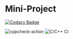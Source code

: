 # Mini-Project

[![Codacy Badge](https://api.codacy.com/project/badge/Grade/e8c49acc7b024916a5e4a0731b732b57)](https://app.codacy.com/gh/arav-ind/Mini-Project?utm_source=github.com&utm_medium=referral&utm_content=arav-ind/Mini-Project&utm_campaign=Badge_Grade)

![cppcheck-action](https://github.com/arav-ind/Mini-Project/workflows/cppcheck-action/badge.svg)
![C/C++ CI](https://github.com/stepin105361/calc/workflows/C/C++%20CI/badge.svg)
